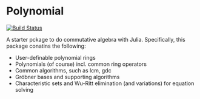 # Polynomial

[![Build Status](https://travis-ci.org/hmwill/Polynomial.jl.png)](https://travis-ci.org/hmwill/Polynomial.jl)

A starter pckage to do commutative algebra with Julia. Specifically, this package conatins the following:

- User-definable polynomial rings
- Polynomials (of course) incl. common ring operators
- Common algorithms, such as lcm, gdc
- Gröbner bases and supporting algorithms
- Characteristic sets and Wu-Ritt elimination (and variations) for equation solving


